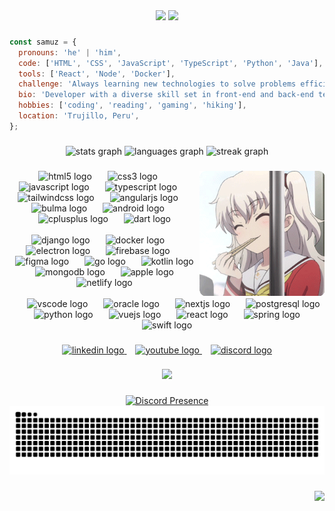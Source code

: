 <div align="center">
  <img src="https://readme-typing-svg.herokuapp.com?font=Poppins&weight=400&size=22&duration=1&pause=1000&color=F7F7F7&vCenter=true&random=false&width=265&height=22&lines=Hey+there!%F0%9F%91%8B+I'm+Samuz%2C" />
  <img src="https://readme-typing-svg.herokuapp.com?font=Poppins&weight=400&size=22&pause=1000&color=15A7F7&vCenter=true&random=false&width=200&height=22&lines=a+Web+Developer!;a+UI%2FUX+Designer!" />
</div>

<div height="17" />

###

```javascript
const samuz = {
  pronouns: 'he' | 'him',
  code: ['HTML', 'CSS', 'JavaScript', 'TypeScript', 'Python', 'Java'],
  tools: ['React', 'Node', 'Docker'],
  challenge: 'Always learning new technologies to solve problems efficiently.',
  bio: 'Developer with a diverse skill set in front-end and back-end technologies. Eager to contribute to projects.',
  hobbies: ['coding', 'reading', 'gaming', 'hiking'],
  location: 'Trujillo, Peru',
};
```

###

<div height="15px" />

<div align="center">
  <img src="https://github-readme-stats.vercel.app/api?username=SamuzDev&hide_title=false&hide_rank=false&show_icons=true&include_all_commits=true&count_private=true&disable_animations=false&theme=tokyonight&locale=en&hide_border=true" height="150" alt="stats graph"  />
  <img src="https://github-readme-stats.vercel.app/api/top-langs?username=SamuzDev&locale=en&hide_title=false&layout=compact&card_width=320&langs_count=6&theme=tokyonight&hide_border=true" height="150" alt="languages graph"  />
  <img src="https://streak-stats.demolab.com?user=SamuzDev&locale=en&mode=daily&theme=tokyonight&hide_border=true&border_radius=5" height="150" alt="streak graph"  />
</div>

<div height="15px" />

###

<img align="right" height="200" src="assets/anime-girl.gif" alt="Anime Girl" />

###

<div align="center">
  <div>
    <img src="https://cdn.simpleicons.org/html5/E34F26" height="35" alt="html5 logo"  />
    <img width="17" />
    <img src="https://cdn.simpleicons.org/css3/1572B6" height="35" alt="css3 logo"  />
    <img width="17" />
    <img src="https://cdn.simpleicons.org/javascript/F7DF1E" height="35" alt="javascript logo"  />
    <img width="17" />
    <img src="https://cdn.simpleicons.org/typescript/3178C6" height="35" alt="typescript logo"  />
    <img width="17" />
    <img src="https://cdn.simpleicons.org/tailwindcss/06B6D4" height="35" alt="tailwindcss logo"  />
    <img width="17" />
    <img src="https://cdn.simpleicons.org/angular/DD0031" height="35" alt="angularjs logo"  />
    <img width="17" />
    <img src="https://cdn.simpleicons.org/bulma/00D1B2" height="35" alt="bulma logo"  />
    <img width="17" />
    <img src="https://cdn.simpleicons.org/android/3DDC84" height="35" alt="android logo"  />
    <img width="17" />
    <img src="https://cdn.simpleicons.org/c++/00599C" height="35" alt="cplusplus logo"  />
    <img width="17" />
    <img src="https://cdn.simpleicons.org/dart/0175C2" height="35" alt="dart logo"  />
  </div>

  <br>
  
  <div>
    <img src="https://cdn.simpleicons.org/django/092E20" height="35" alt="django logo"  />
    <img width="17" />
    <img src="https://cdn.simpleicons.org/docker/2496ED" height="35" alt="docker logo"  />
    <img width="17" />
    <img src="https://cdn.simpleicons.org/electron/47848F" height="35" alt="electron logo"  />
    <img width="17" />
    <img src="https://cdn.simpleicons.org/firebase/FFCA28" height="35" alt="firebase logo"  />
    <img width="17" />
    <img src="https://cdn.jsdelivr.net/gh/devicons/devicon/icons/figma/figma-original.svg" height="35" alt="figma logo"  />
    <img width="17" />
    <img src="https://cdn.simpleicons.org/go/00ADD8" height="35" alt="go logo"  />
    <img width="17" />
    <img src="https://cdn.simpleicons.org/kotlin/7F52FF" height="35" alt="kotlin logo"  />
    <img width="17" />
    <img src="https://cdn.simpleicons.org/mongodb/47A248" height="35" alt="mongodb logo"  />
    <img width="17" />
    <img src="https://cdn.simpleicons.org/apple/000000" height="35" alt="apple logo"  />
    <img width="17" />
    <img src="https://cdn.simpleicons.org/netlify/00C7B7" height="35" alt="netlify logo"  />
  </div>
  
  <br>
  
  <div>
    <img width="17" />
    <img src="https://cdn.simpleicons.org/visualstudiocode/007ACC" height="35" alt="vscode logo"  />
    <img width="17" />
    <img src="https://cdn.simpleicons.org/oracle/F80000" height="35" alt="oracle logo"  />
    <img width="17" />
    <img src="https://cdn.simpleicons.org/nextdotjs/000000" height="35" alt="nextjs logo"  />
    <img width="17" />
    <img src="https://cdn.simpleicons.org/postgresql/4169E1" height="35" alt="postgresql logo"  />
    <img width="17" />
    <img src="https://cdn.simpleicons.org/python/3776AB" height="35" alt="python logo"  />
    <img width="17" />
    <img src="https://cdn.simpleicons.org/vuedotjs/4FC08D" height="35" alt="vuejs logo"  />
    <img width="17" />
    <img src="https://cdn.simpleicons.org/react/61DAFB" height="35" alt="react logo"  />
    <img width="17" />
    <img src="https://cdn.simpleicons.org/spring/6DB33F" height="35" alt="spring logo"  />
    <img width="17" />
    <img src="https://cdn.simpleicons.org/swift/F05138" height="35" alt="swift logo"  />
  </div>
</div>

###

<div align="center">
  <a href="https://pe.linkedin.com" >
    <img src="https://img.shields.io/static/v1?message=LinkedIn&logo=linkedin&label=&color=0077B5&logoColor=white&labelColor=&style=for-the-badge" height="35" alt="linkedin logo"  />
  </a>
  <img width="10" />
  <a href="https://www.youtube.com">
    <img src="https://img.shields.io/static/v1?message=Youtube&logo=youtube&label=&color=FF0000&logoColor=white&labelColor=&style=for-the-badge" height="35" alt="youtube logo"  />
  </a>
  <img width="10" />
  <a href="https://discord.com/users/562788710685474817">
    <img src="https://img.shields.io/static/v1?message=Discord&logo=discord&label=&color=7289DA&logoColor=white&labelColor=&style=for-the-badge" height="35" alt="discord logo"  />
  </a>
</div>

###

<div height="15px" />

<div align="center">
 <a href="https://spotify-github-profile.kittinanx.com/api/view?uid=312unliw5xsjx7usjewvitkihrqa&redirect=true">
   <img src="https://spotify-github-profile.kittinanx.com/api/view?uid=312unliw5xsjx7usjewvitkihrqa&cover_image=true&theme=default&show_offline=false&background_color=151515&interchange=false&bar_color_cover=true" height="350" />
 </a>
</div>

###

<div align="center">
  <a href="https://discord.com/users/562788710685474817">
    <img src="https://lanyard.cnrad.dev/api/562788710685474817?theme=dark&bg=151515&borderRadius=30px" alt="Discord Presence" />
  </a>
</div>


<img src="https://raw.githubusercontent.com/SamuzDev/SamuzDev/output/snake.svg" alt="Snake animation" />

###

<img align="right" src="https://visitor-badge.laobi.icu/badge?page_id=SamuzDev.SamuzDev&left_text=Views"  />

###
